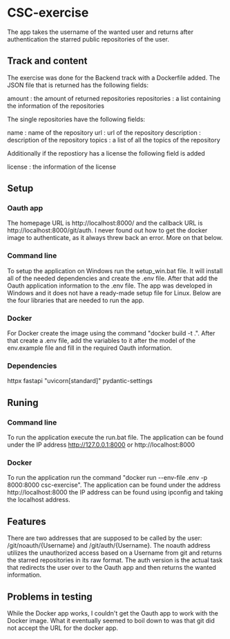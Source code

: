 # CSC-exercise

The app takes the username of the wanted user and returns after authentication the starred public repositories of the user.

## Track and content

The exercise was done for the Backend track with a Dockerfile added. The JSON file that is returned has the following fields:

amount : the amount of returned repositories
repositories : a list containing the information of the repositories

The single repositories have the following fields:

name : name of the repository
url : url of the repository
description : description of the repository
topics : a list of all the topics of the repository

Additionally if the repostiory has a license the following field is added

license : the information of the license

## Setup

### Oauth app

The homepage URL is http://localhost:8000/ and the callback URL is http://localhost:8000/git/auth. I never found out how to get the docker image to authenticate, as it always threw back an error. More on that below.

### Command line

To setup the application on Windows run the setup_win.bat file. It will install all of the needed dependencies and create the .env file. After that add the Oauth application information to the .env file. The app was developed in Windows and it does not have a ready-made setup file for Linux. Below are the four libraries that are needed to run the app.

### Docker

For Docker create the image using the command "docker build -t <NAME FOR APP> .". After that create a .env file, add the variables to it after the model of the env.example file and fill in the required Oauth information.

### Dependencies

httpx
fastapi
"uvicorn[standard]"
pydantic-settings

## Runing

### Command line

To run the application execute the run.bat file. The application can be found under the IP address http://127.0.0.1:8000 or http://localhost:8000

### Docker

To run the application run the command "docker run --env-file .env -p 8000:8000 csc-exercise". The application can be found under the address http://localhost:8000 the IP address can be found using ipconfig and taking the localhost address.

## Features

There are two addresses that are supposed to be called by the user: /git/noauth/{Username} and /git/auth/{Username}. The noauth address utilizes the unauthorized access based on a Username from git and returns the starred repositories in its raw format. The auth version is the actual task that redirects the user over to the Oauth app and then returns the wanted information.

## Problems in testing

While the Docker app works, I couldn't get the Oauth app to work with the Docker image. What it eventually seemed to boil down to was that git did not accept the URL for the docker app.